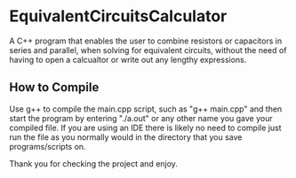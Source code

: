 <h1> 
EquivalentCircuitsCalculator 
</h1>

A C++ program that enables the user to combine resistors or capacitors in series and parallel, when solving for equivalent circuits, without the need of having to open a calcualtor or write out any lengthy expressions. 

<h2> How to Compile </h2>
Use g++ to compile the main.cpp script, such as "g++ main.cpp" and then start the program by entering "./a.out" or any other name you gave your compiled file.
If you are using an IDE there is likely no need to compile just run the file as you normally would in the directory that you save programs/scripts on.

Thank you for checking the project and enjoy. 
